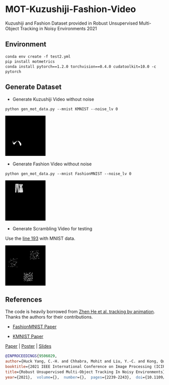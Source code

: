 # MOT-Kuzushiji-Fashion-Video
Kuzushiji and Fashion Dataset provided in Robust Unsupervised Multi-Object Tracking in Noisy Environments 2021

## Environment

```shell
conda env create -f test2.yml
pip install motmetrics
conda install pytorch==1.2.0 torchvision==0.4.0 cudatoolkit=10.0 -c pytorch
```

## Generate Dataset

- Generate Kuzushiji Video without noise

```
python gen_mot_data.py --mnist KMNIST --noise_lv 0

```

![img](https://github.com/huckiyang/MOT-Kuzushiji-Fashion-Video/blob/main/img_demo/kmnist.gif)


- Generate Fashion Video without noise

```
python gen_mot_data.py --mnist FashionMNIST --noise_lv 0

```

![img](https://github.com/huckiyang/MOT-Kuzushiji-Fashion-Video/blob/main/img_demo/fashion.gif)


- Generate Scrambling Video for testing

Use the [line 193](https://github.com/huckiyang/MOT-Kuzushiji-Fashion-Video/blob/main/gen_mot_data.py#L193) with MNIST data.

![img](https://github.com/huckiyang/MOT-Kuzushiji-Fashion-Video/blob/main/img_demo/scrambling2.gif)



## References

The code is heavily borrowed from [Zhen He et al. tracking by animation](https://github.com/zhen-he/tracking-by-animation). Thanks the authors for their contributions. 

- [FashionMNIST Paper](https://arxiv.org/pdf/1708.07747.pdf)

- [KMNIST Paper](https://arxiv.org/pdf/1812.01718v1.pdf)

[Paper](https://arxiv.org/pdf/2105.10005.pdf) | [Poster](https://github.com/huckiyang/MOT-Kuzushiji-Fashion-Video/blob/main/Huck_ICIP21_Poster.pdf) | [Slides](https://docs.google.com/presentation/d/1GFItGucAZOFi3VBtwbNM9S1M0jLcgpss1ph-r6y8l9U/edit?usp=sharing)

```bib
@INPROCEEDINGS{9506029,  
author={Huck Yang, C.-H. and Chhabra, Mohit and Liu, Y.-C. and Kong, Quan and Yoshinaga, Tomoaki and Murakami, Tomokazu},  
booktitle={2021 IEEE International Conference on Image Processing (ICIP)},   
title={Robust Unsupervised Multi-Object Tracking In Noisy Environments},   
year={2021},  volume={},  number={},  pages={2239-2243},  doi={10.1109/ICIP42928.2021.9506029}}
```
